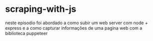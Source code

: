 # scraping-with-js

neste episodio foi abordado a como subir um web server com node + express e a como capturar informações de uma pagina web com a biblioteca puppeteer